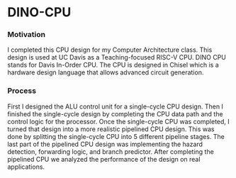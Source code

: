 # DINO-CPU

### Motivation
I completed this CPU design for my Computer Architecture class. This design is used at UC Davis as a Teaching-focused RISC-V CPU. DINO CPU stands for Davis In-Order CPU. The CPU is designed in Chisel which is a hardware design language that allows advanced circuit generation. 

### Process
First I designed the ALU control unit for a single-cycle CPU design. Then I finished the single-cycle design by completing the CPU data path and the control logic for the processor. Once the single-cycle CPU was completed, I turned that design into a more realistic pipelined CPU design. This was done by splitting the single-cycle CPU into 5 different pipeline stages. The last part of the pipelined CPU design was implementing the hazard detection, forwarding logic, and branch predictor. After completing the pipelined CPU we analyzed the performance of the design on real applications. 
